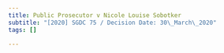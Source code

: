 ```yaml
---
title: Public Prosecutor v Nicole Louise Sobotker
subtitle: "[2020] SGDC 75 / Decision Date: 30\_March\_2020"
tags: []

---
```

